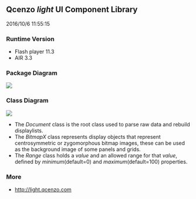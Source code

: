 ## Qcenzo *light* UI Component Library ##
2016/10/6 11:55:15 

### Runtime Version ###
- Flash player 11.3
- AIR 3.3

### Package Diagram ###
![](http://www.qcenzo.com/2016/imgs/packagediag.jpg)

### Class Diagram ###
![](http://www.qcenzo.com/2016/imgs/classdiag.jpg) 

- The *Document* class is the root class used to parse raw data and rebuild displaylists.
- The *BitmapX* class represents display objects that represent centrosymmetric or zygomorphous bitmap images,  these can be used as the background image of some panels and grids.
- The *Range* class holds a *value* and an allowed range for that *value*,  defined by *minimum*(default=0) and *maximum*(default=100) properties.

### More ###
- <http://light.qcenzo.com>

